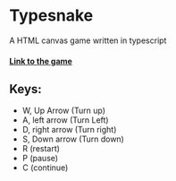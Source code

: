 # Typesnake
A HTML canvas game written in typescript

#### [Link to the game](https://imenezes-gh.github.io/SnakeTS/)


## Keys:

- W, Up Arrow (Turn up)
- A, left arrow (Turn Left)
- D, right arrow (Turn right)
- S, Down arrow (Turn down)
- R (restart)
- P (pause)
- C (continue)
